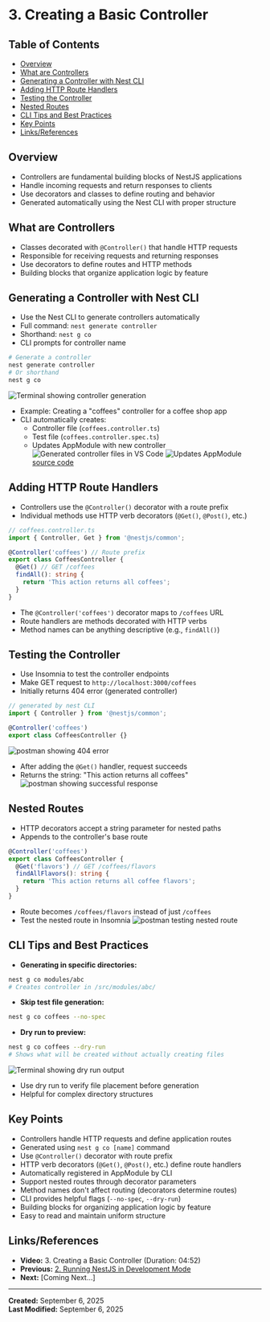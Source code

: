 # 3. Creating a Basic Controller

<!-- omit from toc -->

## Table of Contents

- [Overview](#overview)
- [What are Controllers](#what-are-controllers)
- [Generating a Controller with Nest CLI](#generating-a-controller-with-nest-cli)
- [Adding HTTP Route Handlers](#adding-http-route-handlers)
- [Testing the Controller](#testing-the-controller)
- [Nested Routes](#nested-routes)
- [CLI Tips and Best Practices](#cli-tips-and-best-practices)
- [Key Points](#key-points)
- [Links/References](#linksreferences)

## Overview

- Controllers are fundamental building blocks of NestJS applications
- Handle incoming requests and return responses to clients
- Use decorators and classes to define routing and behavior
- Generated automatically using the Nest CLI with proper structure

## What are Controllers

- Classes decorated with `@Controller()` that handle HTTP requests
- Responsible for receiving requests and returning responses
- Use decorators to define routes and HTTP methods
- Building blocks that organize application logic by feature

## Generating a Controller with Nest CLI

- Use the Nest CLI to generate controllers automatically
- Full command: `nest generate controller`
- Shorthand: `nest g co`
- CLI prompts for controller name

```bash
# Generate a controller
nest generate controller
# Or shorthand
nest g co
```
![Terminal showing controller generation](assets/Pasted%20image%2020250906174534.png)

- Example: Creating a "coffees" controller for a coffee shop app
- CLI automatically creates:
  - Controller file (`coffees.controller.ts`)
  - Test file (`coffees.controller.spec.ts`)
  - Updates AppModule with new controller
![Generated controller files in VS Code](assets/Pasted%20image%2020250906174659.png)
![Updates AppModule](assets/Screenshot%202025-09-06%20174832.png)
[source code](https://github.com/Rumindu/Learn-NestJS-Fundamentals/blob/555814c20756d64e04e8ea0ecaa03cc41e762209/src/app.module.ts)
## Adding HTTP Route Handlers

- Controllers use the `@Controller()` decorator with a route prefix
- Individual methods use HTTP verb decorators (`@Get()`, `@Post()`, etc.)

```typescript
// coffees.controller.ts
import { Controller, Get } from '@nestjs/common';

@Controller('coffees') // Route prefix
export class CoffeesController {
  @Get() // GET /coffees
  findAll(): string {
    return 'This action returns all coffees';
  }
}
```
- The `@Controller('coffees')` decorator maps to `/coffees` URL
- Route handlers are methods decorated with HTTP verbs
- Method names can be anything descriptive (e.g., `findAll()`)

## Testing the Controller

- Use Insomnia to test the controller endpoints
- Make GET request to `http://localhost:3000/coffees`
- Initially returns 404 error (generated controller)
``` ts 
// generated by nest CLI
import { Controller } from '@nestjs/common';

@Controller('coffees')
export class CoffeesController {}
```
![postman showing 404 error](assets/Pasted%20image%2020250907104428.png)
- After adding the `@Get()` handler, request succeeds
- Returns the string: "This action returns all coffees"
![postman showing successful response](assets/Pasted%20image%2020250907104600.png)

## Nested Routes

- HTTP decorators accept a string parameter for nested paths
- Appends to the controller's base route

```typescript
@Controller('coffees')
export class CoffeesController {
  @Get('flavors') // GET /coffees/flavors
  findAllFlavors(): string {
    return 'This action returns all coffee flavors';
  }
}
```

- Route becomes `/coffees/flavors` instead of just `/coffees`
- Test the nested route in Insomnia
![postman testing nested route](assets/Pasted%20image%2020250907104807.png)

## CLI Tips and Best Practices

- **Generating in specific directories:**

```bash
nest g co modules/abc
# Creates controller in /src/modules/abc/
```

- **Skip test file generation:**

```bash
nest g co coffees --no-spec
```

- **Dry run to preview:**

```bash
nest g co coffees --dry-run
# Shows what will be created without actually creating files
```
![Terminal showing dry run output](assets/Pasted%20image%2020250906180505.png)
- Use dry run to verify file placement before generation
- Helpful for complex directory structures

## Key Points

- Controllers handle HTTP requests and define application routes
- Generated using `nest g co [name]` command
- Use `@Controller()` decorator with route prefix
- HTTP verb decorators (`@Get()`, `@Post()`, etc.) define route handlers
- Automatically registered in AppModule by CLI
- Support nested routes through decorator parameters
- Method names don't affect routing (decorators determine routes)
- CLI provides helpful flags (`--no-spec`, `--dry-run`)
- Building blocks for organizing application logic by feature
- Easy to read and maintain uniform structure

## Links/References

- **Video:** 3. Creating a Basic Controller (Duration: 04:52)
- **Previous:** [2. Running NestJS in Development Mode](2-running-nestjs-in-development-mode.md)
- **Next:** [Coming Next...]

---

**Created:** September 6, 2025  
**Last Modified:** September 6, 2025
